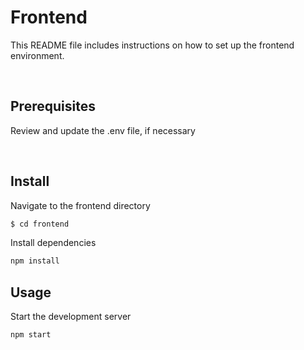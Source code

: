 # Frontend

This README file includes instructions on how to set up the frontend environment.

</br>

## Prerequisites

Review and update the .env file, if necessary

</br>

## Install

Navigate to the frontend directory

```sh
$ cd frontend
```

Install dependencies

```sh
npm install
```

## Usage

Start the development server

```sh
npm start
```
